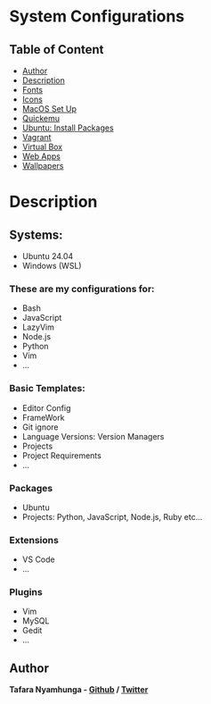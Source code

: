 # System Configurations

## Table of Content
- [Author](#author)
- [Description](#description)
- [Fonts](fonts/)
- [Icons](.icons/)
- [MacOS Set Up](mac-os.md)
- [Quickemu](Quickemu/README.md)
- [Ubuntu: Install Packages](installation.md)
- [Vagrant](vagrant/README.md)
- [Virtual Box](virtualbox/README.md)
- [Web Apps](webapps/README.md)
- [Wallpapers](wallpapers/)

# Description

## Systems:
- Ubuntu 24.04
- Windows (WSL)

### These are my configurations for:
- Bash
- JavaScript
- LazyVim
- Node.js
- Python
- Vim
- ...

### Basic Templates:
- Editor Config
- FrameWork
- Git ignore
- Language Versions: Version Managers
- Projects
- Project Requirements
- ...

### Packages
- Ubuntu
- Projects: Python, JavaScript, Node.js, Ruby etc...

### Extensions
- VS Code
- ...

### Plugins
- Vim
- MySQL
- Gedit
- ...

## Author

**Tafara Nyamhunga  - [Github](https://github.com/tafara-n) / [Twitter](https://twitter.com/tafaranyamhunga)**

